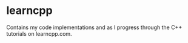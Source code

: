 # learncpp
Contains my code implementations and as I progress through the C++ tutorials on learncpp.com.
